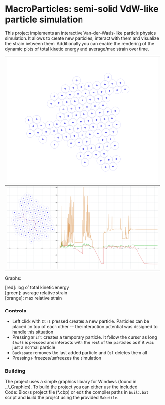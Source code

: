 # MacroParticles: semi-solid VdW-like particle simulation

This project implements an interactive Van-der-Waals-like particle physics simulation. It allows to create new particles, interact with them and visualize the strain between them. Additionally you can enable the rendering of the dynamic plots of total kinetic energy and average/max strain over time.

| ![An example of a particle system](img/img1.png)      |
| ----------------------------------------------------- |
| ![Strain graph and energy/strain plots](img/img2.png) |

Graphs:

[red]: log of total kinetic energy  
[green]: average relative strain  
[orange]: max relative strain  

### Controls

- Left click with `Ctrl` pressed creates a new particle. Particles can be placed on top of each other -- the interaction potential was designed to handle this situation
- Pressing `Shift` creates a temporary particle. It follow the cursor as long `Shift` is pressed and interacts with the rest of the particles as if it was just a normal particle
- `Backspace` removes the last added particle and `Del` deletes them all
- Pressing `F` freezes/unfreezes the simulation

### Building

The project uses a simple graphics library for Windows (found in ../_Graphics). To build the project you can either use the included Code::Blocks project file (*.cbp) or edit the compiler paths in `build.bat` script and build the project using the provided `Makefile`.
